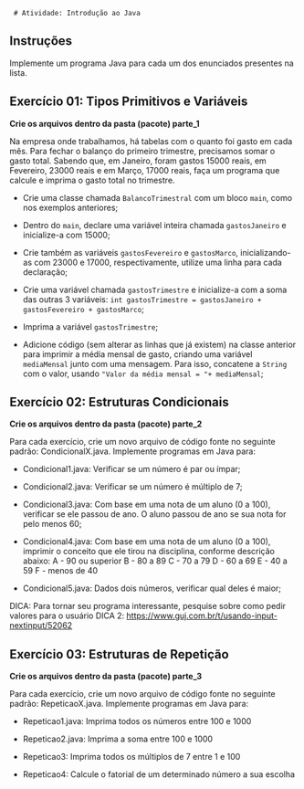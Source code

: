      # Atividade: Introdução ao Java

## Instruções

Implemente um programa Java para cada um dos enunciados presentes na lista.

## Exercício 01: Tipos Primitivos e Variáveis

**Crie os arquivos dentro da pasta (pacote) parte_1**

Na empresa onde trabalhamos, há tabelas com o quanto foi gasto em cada mês.
Para fechar o balanço do primeiro trimestre, precisamos somar o gasto total.
Sabendo que, em Janeiro, foram gastos 15000 reais, em Fevereiro, 23000 reais e em Março, 17000 reais, faça um programa que calcule e imprima o gasto total no trimestre.

* Crie uma classe chamada `BalancoTrimestral` com um bloco `main`, como nos exemplos anteriores;

* Dentro do `main`, declare uma variável inteira chamada `gastosJaneiro` e inicialize-a com 15000;

* Crie também as variáveis `gastosFevereiro` e `gastosMarco`, inicializando-as com 23000 e 17000, respectivamente, utilize uma linha para cada declaração;

* Crie uma variável chamada `gastosTrimestre` e inicialize-a com a soma das outras 3 variáveis: `int gastosTrimestre = gastosJaneiro + gastosFevereiro + gastosMarco`;

* Imprima a variável `gastosTrimestre`;

* Adicione código (sem alterar as linhas que já existem) na classe anterior para imprimir a média mensal de gasto, criando uma variável `mediaMensal` junto com uma mensagem.
  Para isso, concatene a `String` com o valor, usando `"Valor da média mensal = "+ mediaMensal`;


## Exercício 02: Estruturas Condicionais

**Crie os arquivos dentro da pasta (pacote) parte_2**

Para cada exercício, crie um novo arquivo de código fonte  no seguinte padrão: CondicionalX.java.
Implemente programas em Java para:

* Condicional1.java: Verificar se um número é par ou ímpar;

* Condicional2.java: Verificar se um número é múltiplo de 7;

* Condicional3.java: Com base em uma nota de um aluno (0 a 100), verificar se ele passou de ano. O aluno passou de ano se sua nota for pelo menos 60;

* Condicional4.java: Com base em uma nota de um aluno (0 a 100), imprimir o conceito que ele tirou na disciplina, conforme descrição abaixo:
  A - 90 ou superior
  B - 80 a 89
  C - 70 a 79
  D - 60 a 69
  E - 40 a 59
  F - menos de 40

* Condicional5.java: Dados dois números, verificar qual deles é maior;

DICA: Para tornar seu programa interessante, pesquise sobre como pedir valores para o usuário
DICA 2: https://www.guj.com.br/t/usando-input-nextinput/52062


## Exercício 03: Estruturas de Repetição

**Crie os arquivos dentro da pasta (pacote) parte_3**

Para cada exercício, crie um novo arquivo de código fonte  no seguinte padrão: RepeticaoX.java.
Implemente programas em Java para:

* Repeticao1.java: Imprima todos os números entre 100 e 1000

* Repeticao2.java: Imprima a soma entre 100 e 1000

* Repeticao3: Imprima todos os múltiplos de 7 entre 1 e 100

* Repeticao4: Calcule o fatorial de um determinado número a sua escolha
